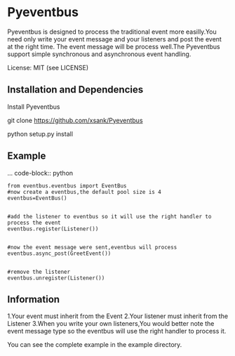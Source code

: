 Pyeventbus
====================


Pyeventbus is designed to process the traditional event more easilly.You need only write your event message and your
listeners and post the event at the right time. The event message will be process well.The Pyeventbus support simple 
synchronous and asynchronous event handling.

License: MIT (see LICENSE)

Installation and Dependencies
-----------------------------

Install Pyeventbus 

git clone https://github.com/xsank/Pyeventbus

python setup.py install


Example
-------

... code-block:: python


    from eventbus.eventbus import EventBus
	#now create a eventbus,the default pool size is 4
	eventbus=EventBus()
	
	
	#add the listener to eventbus so it will use the right handler to process the event
	eventbus.register(Listener())
	
	
	#now the event message were sent,eventbus will process
	eventbus.async_post(GreetEvent())
	
	
	#remove the listener
	eventbus.unregister(Listener())
	
	

Information
-----------
1.Your event must inherit from the Event
2.Your listener must inherit from the Listener
3.When you write your own listeners,You would better note the event message type so the eventbus will use the right handler to process it.
	
You can see the complete example in the example directory.
